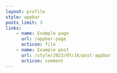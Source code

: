 ```yaml
---
layout: profile
style: appbar
posts_limit: 3
links: 
    - name: Example page
      url: /appbar-page
      octicon: file
    - name: Example post
      url: /style/2023/07/16/post-appbar
      octicon: comment
---
```

